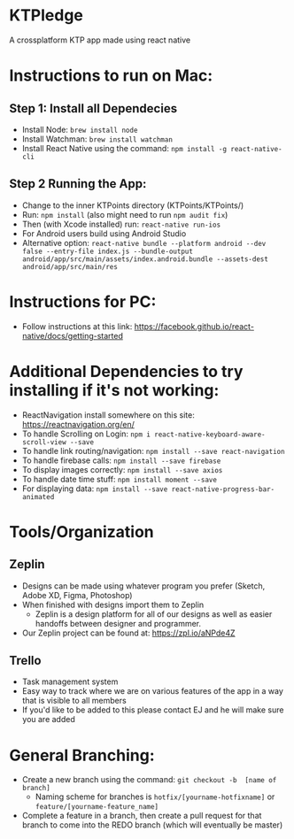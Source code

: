 # KTPledge

A crossplatform KTP app made using react native

# Instructions to run on Mac:

## Step 1: Install all Dependecies
* Install Node: `brew install node`
* Install Watchman: `brew install watchman`
* Install React Native using the command: `npm install -g react-native-cli`

## Step 2 Running the App:
* Change to the inner KTPoints directory (KTPoints/KTPoints/)
* Run: `npm install` (also might need to run `npm audit fix`)
* Then (with Xcode installed) run: `react-native run-ios`
* For Android users build using Android Studio
* Alternative option: `react-native bundle --platform android --dev false --entry-file index.js --bundle-output android/app/src/main/assets/index.android.bundle --assets-dest android/app/src/main/res`

# Instructions for PC:
* Follow instructions at this link: https://facebook.github.io/react-native/docs/getting-started

# Additional Dependencies to try installing if it's not working:
* ReactNavigation install somewhere on this site: https://reactnavigation.org/en/
* To handle Scrolling on Login: `npm i react-native-keyboard-aware-scroll-view --save`
* To handle link routing/navigation: `npm install --save react-navigation`
* To handle firebase calls: `npm install --save firebase`
* To display images correctly: `npm install --save axios`
* To handle date time stuff: `npm install moment --save`
* For displaying data: `npm install --save react-native-progress-bar-animated`

# Tools/Organization

## Zeplin
* Designs can be made using whatever program you prefer (Sketch, Adobe XD, Figma, Photoshop)
* When finished with designs import them to Zeplin 
  * Zeplin is a design platform for all of our designs as well as easier handoffs between designer and programmer.
* Our Zeplin project can be found at: https://zpl.io/aNPde4Z

## Trello
* Task management system
* Easy way to track where we are on various features of the app in a way that is visible to all members
* If you'd like to be added to this please contact EJ and he will make sure you are added

# General Branching:
* Create a new branch using the command: `git checkout -b  [name of branch]`
  * Naming scheme for branches is `hotfix/[yourname-hotfixname]`  or `feature/[yourname-feature_name]`
* Complete a feature in a branch, then create a pull request for that branch to come into the REDO branch (which will eventually be master)










